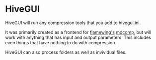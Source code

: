 # HiveGUI
HiveGUI will run any compression tools that you add to hivegui.ini.

It was primarily created as a frontend for [flamewing's](https://github.com/flamewing) [mdcomp](https://github.com/flamewing/mdcomp), but will work with anything that has input and output parameters. This includes even things that have nothing to do with compression.

HiveGUI can also process folders as well as invividual files.

